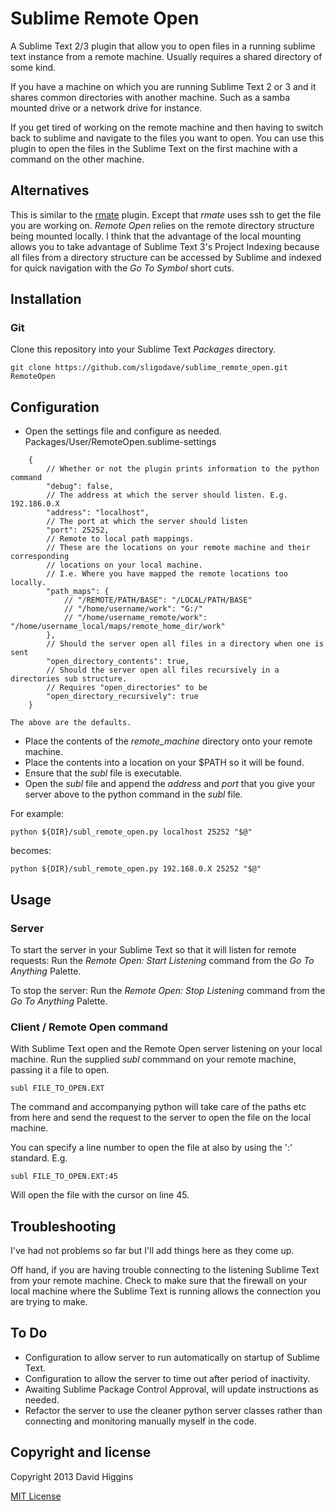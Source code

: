 Sublime Remote Open
===================

A Sublime Text 2/3 plugin that allow you to open files in a running sublime text instance from a remote machine.
Usually requires a shared directory of some kind.

If you have a machine on which you are running Sublime Text 2 or 3 and it shares common directories with another machine.
Such as a samba mounted drive or a network drive for instance.

If you get tired of working on the remote machine and then having to switch back to sublime and navigate to the files you want to open. You can use this plugin to open the files in the Sublime Text on the first machine with a command on the other machine.

## Alternatives

This is similar to the [rmate](http://canadian-fury.com/2012/06/26/using-textmate-2-s-rmate-with-sublime-text-2/) plugin. Except that *rmate* uses ssh to get the file you are working on. *Remote Open* relies on the remote directory structure being mounted locally. I think that the advantage of the local mounting allows you to take advantage of Sublime Text 3's Project Indexing because all files from a directory structure can be accessed by Sublime and indexed for quick navigation with the *Go To Symbol* short cuts.

## Installation

### Git

Clone this repository into your Sublime Text *Packages* directory.

    git clone https://github.com/sligodave/sublime_remote_open.git RemoteOpen

## Configuration

* Open the settings file and configure as needed.
    Packages/User/RemoteOpen.sublime-settings
```
	{
		// Whether or not the plugin prints information to the python command
		"debug": false,
		// The address at which the server should listen. E.g. 192.186.0.X
		"address": "localhost",
		// The port at which the server should listen
		"port": 25252,
		// Remote to local path mappings.
		// These are the locations on your remote machine and their corresponding
		// locations on your local machine.
		// I.e. Where you have mapped the remote locations too locally.
		"path_maps": {
			// "/REMOTE/PATH/BASE": "/LOCAL/PATH/BASE"
			// "/home/username/work": "G:/"
			// "/home/username_remote/work": "/home/username_local/maps/remote_home_dir/work"
		},
		// Should the server open all files in a directory when one is sent
		"open_directory_contents": true,
		// Should the server open all files recursively in a directories sub structure.
		// Requires "open_directories" to be
		"open_directory_recursively": true
	}
```
	The above are the defaults.

* Place the contents of the *remote_machine* directory onto your remote machine.
* Place the contents into a location on your $PATH so it will be found.
* Ensure that the *subl* file is executable.
* Open the *subl* file and append the *address* and *port* that you give your server above to the python command in the *subl* file.

For example:

    python ${DIR}/subl_remote_open.py localhost 25252 "$@"

becomes:

    python ${DIR}/subl_remote_open.py 192.168.0.X 25252 "$@"

## Usage

### Server

To start the server in your Sublime Text so that it will listen for remote requests:
Run the *Remote Open: Start Listening* command from the *Go To Anything* Palette.

To stop the server:
Run the *Remote Open: Stop Listening* command from the *Go To Anything* Palette.

### Client / Remote Open command

With Sublime Text open and the Remote Open server listening on your local machine.
Run the supplied *subl* commmand on your remote machine, passing it a file to open.

    subl FILE_TO_OPEN.EXT

The command and accompanying python will take care of the paths etc from here and
send the request to the server to open the file on the local machine.

You can specify a line number to open the file at also by using the ':' standard.
E.g.

    subl FILE_TO_OPEN.EXT:45

Will open the file with the cursor on line 45.

## Troubleshooting

I've had not problems so far but I'll add things here as they come up.

Off hand, if you are having trouble connecting to the listening Sublime Text from your remote machine. Check to make sure that the firewall on your local machine where the Sublime Text is running allows the connection you are trying to make.

## To Do

* Configuration to allow server to run automatically on startup of Sublime Text.
* Configuration to allow the server to time out after period of inactivity.
* Awaiting Sublime Package Control Approval, will update instructions as needed.
* Refactor the server to use the cleaner python server classes rather than connecting and monitoring manually myself in the code.

## Copyright and license
Copyright 2013 David Higgins

[MIT License](LICENSE-MIT)








